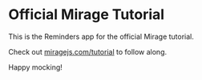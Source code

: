 # Official Mirage Tutorial

This is the Reminders app for the official Mirage tutorial.

Check out [miragejs.com/tutorial](https://miragejs.com/tutorial) to follow along. 

Happy mocking!
